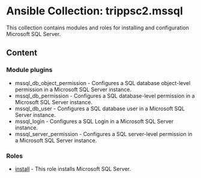 # Ansible Collection: trippsc2.mssql

This collection contains modules and roles for installing and configuration Microsoft SQL Server.

## Content

### Module plugins

- mssql_db_object_permission - Configures a SQL database object-level permission in a Microsoft SQL Server instance.
- mssql_db_permission - Configures a SQL database-level permission in a Microsoft SQL Server instance.
- mssql_db_user - Configures a SQL database user in a Microsoft SQL Server instance.
- mssql_login - Configures a SQL Login in a Microsoft SQL Server instance.
- mssql_server_permission - Configures a SQL server-level permission in a Microsoft SQL Server instance.

### Roles

- [install](roles/install/README.md) - This role installs Microsoft SQL Server.
